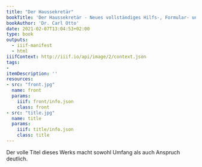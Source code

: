```yaml
---
title: "Der Haussekretär"
bookTitle: 'Der Haussekretär - Neues vollständiges Hilfs-, Formular- und Nachschlagebuch mit über 1000 Mustern zum praktischen Gebrauch und zur formvollendeten Anfertigung von Briefen in allen nur denkbaren Familienangelegenheiten, im Freundschafts-, Gesellschaftlichen- und Liebesleben, von Glückwünschen, Einladungen, Eingaben an Fürsten, an Regierungs-, Polizei-, Schul-, Gewerbe-, Steuer- und Kommunalbehörden, Klagen und Schriftsätzen in Kriminal-, Steuer-, Privat-, Konkurs- und allen anderen Rechtssachen, von Testamenten, Kontrakten, Leih-, Kauf- und Verkaufsverträgen, von Schriftsätzen in Militär-, Berufs-, Gewerbe- und Geldlachen, von Vorlagen zu Geschäftsbriefen aller Art, nebst angefügter Anleitung zum Rechnen mit ganzen, Bruch- und Dezimal-Zahlen, einem ausführlichen Ratgeber im Zins-, Wechsel- und Scheckwesen, vielen Mustern zu Karten, Kartenbriefen, Postkarten, Telegrammen, Inseraten, zu Schriftstücken in den häufigsten Vereinsangelegenheiten, sowie einem Wörterbuch der Neuen Deutschen Rechtschreibung und einem Verzeichnis der gebräuchlichsten Fremdwörter.'
bookAuthor: 'Dr. Carl Otto'
date: 2021-02-07T13:04:53+02:00
type: book
outputs:
  - iiif-manifest
  - html
iiifContext: http://iiif.io/api/image/2/context.json
tags:
-
itemDescription: ''
resources:
- src: "front.jpg"
  name: front
  params:
    iiif: front/info.json
    class: front
- src: "title.jpg"
  name: title
  params:
    iiif: title/info.json
    class: title
---
```

Der volle Titel dieses Werks macht sowohl Umfang als auch Anspruch deutlich.
